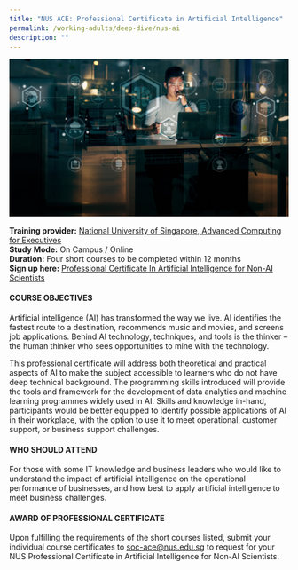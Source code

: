 ```yaml
---
title: "NUS ACE: Professional Certificate in Artificial Intelligence"
permalink: /working-adults/deep-dive/nus-ai
description: ""
---
```




![Alt text for image on Isomer site](/images/nus-ai.jpg)

**Training provider:** [National University of Singapore, Advanced Computing for Executives](https://ace.nus.edu.sg/)  
**Study Mode:** On Campus / Online  
**Duration:** Four short courses to be completed within 12 months  
**Sign up here:** [Professional Certificate In Artificial Intelligence for Non-AI Scientists](https://ace.nus.edu.sg/event/professional-certificate-in-artificial-intelligence-for-non-ai-scientists/)

#### COURSE OBJECTIVES
Artificial intelligence (AI) has transformed the way we live. AI identifies the fastest route to a destination, recommends music and movies, and screens job applications. Behind AI technology, techniques, and tools is the thinker – the human thinker who sees opportunities to mine with the technology.

This professional certificate will address both theoretical and practical aspects of AI to make the subject accessible to learners who do not have deep technical background. The programming skills introduced will provide the tools and framework for the development of data analytics and machine learning programmes widely used in AI. Skills and knowledge in-hand, participants would be better equipped to identify possible applications of AI in their workplace, with the option to use it to meet operational, customer support, or business support challenges.  

#### WHO SHOULD ATTEND
For those with some IT knowledge and business leaders who would like to understand the impact of artificial intelligence on the operational performance of businesses, and how best to apply artificial intelligence to meet business challenges.

#### AWARD OF PROFESSIONAL CERTIFICATE
Upon fulfilling the requirements of the short courses listed, submit your individual course certificates to [soc-ace@nus.edu.sg](mailto:soc-ace@nus.edu.sg) to request for your NUS Professional Certificate in Artificial Intelligence for Non-AI Scientists.